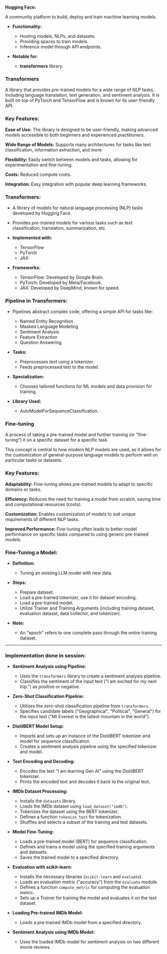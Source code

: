 **Hugging Face:**

A community platform to build, deploy and train machine learning models.

- **Functionality:**
  - Hosting models, NLPs, and datasets.
  - Providing spaces to train models.
  - Inference model through API endpoints.

- **Notable for:**
  - **transformers** library.




### Transformers 

A library that provides pre-trained models for a wide range of NLP tasks, including language translation, text generation, and sentiment analysis. It is built on top of PyTorch and TensorFlow and is known for its user-friendly API.

### Key Features:
**Ease of Use:** The library is designed to be user-friendly, making advanced models accessible to both beginners and experienced practitioners.

**Wide Range of Models:** Supports many architectures for tasks like text classification, information extraction, and more.

**Flexibility:** Easily switch between models and tasks, allowing for experimentation and fine-tuning.

**Costs:** Reduced compute costs.

**Integration:** Easy integration with popular deep learning frameworks.




### Transformers:

- A library of models for natural language processing (NLP) tasks developed by Hugging Face.
- Provides *pre-trained models* for various tasks such as text classification, translation, summarization, etc.
  
- **Implemented with:**
  - TensorFlow
  - PyTorch
  - JAX

- **Frameworks:**
  - TensorFlow: Developed by Google Brain.
  - PyTorch: Developed by Meta/Facebook.
  - JAX: Developed by DeepMind, known for speed.


### Pipeline in Transformers:

- Pipelines abstract complex code, offering a simple API for tasks like:
  - Named Entity Recognition
  - Masked Language Modeling
  - Sentiment Analysis
  - Feature Extraction
  - Question Answering

- **Tasks:**
  - Preprocesses text using a tokenizer.
  - Feeds preprocessed text to the model.

- **Specialization:**
  - Chooses tailored functions for ML models and data provision for training.
  
- **Library Used:**
  - AutoModelForSequenceClassification.

### Fine-tuning 
A process of taking a pre-trained model and further training (or "fine-tuning") it on a specific dataset for a specific task. 

This concept is central to how modern NLP models are used, as it allows for the customization of general-purpose language models to perform well on particular tasks or datasets.

### Key Features:
**Adaptability:** Fine-tuning allows pre-trained models to adapt to specific domains or tasks.

**Efficiency:** Reduces the need for training a model from scratch, saving time and computational resources (costs).

**Customization:** Enables customization of models to suit unique requirements of different NLP tasks.

**Improved Performance:** Fine-tuning often leads to better model performance on specific tasks compared to using generic pre-trained models.



### Fine-Tuning a Model:

- **Definition:**
  - Tuning an existing LLM model with new data.

- **Steps:**
  - Prepare dataset.
  - Load a pre-trained tokenizer, use it for dataset encoding.
  - Load a pre-trained model.
  - Utilize Trainer and Training Arguments (including training dataset, evaluation dataset, data collector, and tokenizer).

- **Note:**
  - An "epoch" refers to one complete pass through the entire training dataset.

---

### Implementation done in session:

- **Sentiment Analysis using Pipeline:**

  - Uses the `transformers` library to create a sentiment analysis pipeline.
  - Classifies the sentiment of the input text ("I am excited for my next trip.") as positive or negative.

- **Zero-Shot Classification Pipeline:**

  - Utilizes the zero-shot classification pipeline from `transformers`.
  - Specifies candidate labels ("Geographical", "Political", "General") for the input text ("Mt Everest is the tallest mountain in the world").

- **DistilBERT Model Setup:**

  - Imports and sets up an instance of the DistilBERT tokenizer and model for sequence classification.
  - Creates a sentiment analysis pipeline using the specified tokenizer and model.

- **Text Encoding and Decoding:**

  - Encodes the text "I am learning Gen AI" using the DistilBERT tokenizer.
  - Prints the encoded text and decodes it back to the original text.

- **IMDb Dataset Processing:**

  - Installs the `datasets` library.
  - Loads the IMDb dataset using `load_dataset("imdb")`.
  - Tokenizes the dataset using the BERT tokenizer.
  - Defines a function `tokenize_text` for tokenization.
  - Shuffles and selects a subset of the training and test datasets.

- **Model Fine-Tuning:**

  - Loads a pre-trained model (BERT) for sequence classification.
  - Defines and trains a model using the specified training arguments and datasets.
  - Saves the trained model to a specified directory.

- **Evaluation with scikit-learn:**

  - Installs the necessary libraries (`scikit-learn` and `evaluate`).
  - Loads an evaluation metric ("accuracy") from the `evaluate` module.
  - Defines a function `compute_metric` for computing the evaluation metric.
  - Sets up a Trainer for training the model and evaluates it on the test dataset.

- **Loading Pre-trained IMDb Model:**

  - Loads a pre-trained IMDb model from a specified directory.

- **Sentiment Analysis using IMDb Model:**
  - Uses the loaded IMDb model for sentiment analysis on two different movie reviews.
